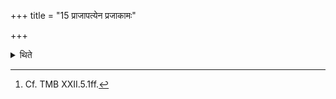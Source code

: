 +++
title = "15 प्राजापत्येन प्रजाकामः"

+++

<details><summary>थिते</summary>

15. A sacrificer desirous of progeny should perform the third seven-day-sacrifice of Prajāpati.[^1]  

[^1]: Cf. TMB XXII.5.1ff.  
</details>
